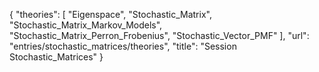 {
    "theories": [
        "Eigenspace",
        "Stochastic_Matrix",
        "Stochastic_Matrix_Markov_Models",
        "Stochastic_Matrix_Perron_Frobenius",
        "Stochastic_Vector_PMF"
    ],
    "url": "entries/stochastic_matrices/theories",
    "title": "Session Stochastic_Matrices"
}